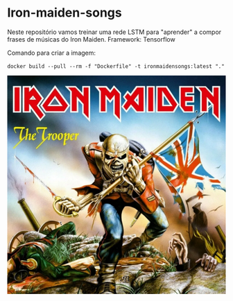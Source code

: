# Iron-maiden-songs

Neste repositório vamos treinar uma rede LSTM para "aprender" a compor frases de músicas do Iron Maiden.
Framework: Tensorflow

Comando para criar a imagem: 

```docker
docker build --pull --rm -f "Dockerfile" -t ironmaidensongs:latest "."
```

![Iron](assets/iron.png)

